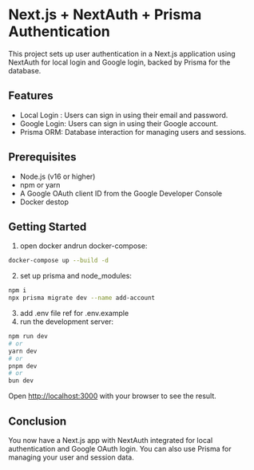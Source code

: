 # Next.js + NextAuth + Prisma Authentication

This project sets up user authentication in a Next.js application using NextAuth for local login and Google login, backed by Prisma for the database.

## Features
 - Local Login : Users can sign in using their email and password.
 - Google Login: Users can sign in using their Google account.
 - Prisma ORM: Database interaction for managing users and sessions.

## Prerequisites

 - Node.js (v16 or higher)
 - npm or yarn
 - A Google OAuth client ID from the Google Developer Console
 - Docker destop


## Getting Started

1. open docker andrun docker-compose:
```bash
docker-compose up --build -d
```
2. set up prisma and node_modules:
 ```bash
npm i
npx prisma migrate dev --name add-account
```
3. add .env file ref for .env.example
4. run the development server:

```bash
npm run dev
# or
yarn dev
# or
pnpm dev
# or
bun dev
```

Open [http://localhost:3000](http://localhost:3000) with your browser to see the result.

## Conclusion

You now have a Next.js app with NextAuth integrated for local authentication and Google OAuth login. You can also use Prisma for managing your user and session data.
